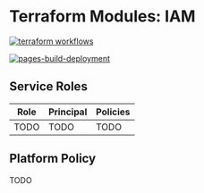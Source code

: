 # Terraform Modules: IAM

[![terraform workflows](https://github.com/cumberland-cloud/modules-iam/actions/workflows/action.yaml/badge.svg)](https://github.com/cumberland-cloud/modules-iam/actions/workflows/action.yaml)

[![pages-build-deployment](https://github.com/cumberland-cloud/modules-iam/actions/workflows/pages/pages-build-deployment/badge.svg)](https://github.com/cumberland-cloud/modules-iam/actions/workflows/pages/pages-build-deployment)

## Service Roles

| Role  | Principal | Policies
| ----- | ----- | ------ |
| TODO | TODO | TODO |

## Platform Policy

TODO
